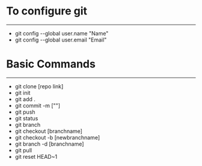 # To configure git
<hr>
<ul>
    <li>git config --global user.name "Name"</li>
    <li>git config --global user.email "Email"</li>
</ul>

# Basic Commands
<hr>
<ul>
    <li>git clone [repo link]</li>
    <li>git init</li>
    <li>git add .</li>
    <li>git commit -m [""]</li>
    <li>git push </li>
    <li>git status</li>
    <li>git branch</li>
    <li>git checkout [branchname]</li>
    <li>git checkout -b [newbranchname]</li>
    <li>git branch -d [branchname]</li>
    <li>git pull</li>
    <li>git reset HEAD~1</li>
</ul>

